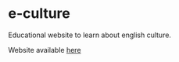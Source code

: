 # e-culture

Educational website to learn about english culture.

Website available [here](https://le-chartreux.github.io/e-culture/)
